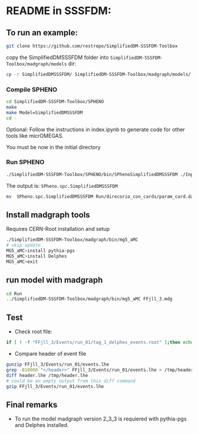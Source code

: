 # README in SSSFDM:

##  To run an example:
```bash
git clone https://github.com/restrepo/SimplifiedDM-SSSFDM-Toolbox
```

copy the SimplifiedDMSSSFDM folder into  `SimplifiedDM-SSSFDM-Toolbox/madgraph/models` dir:
```bash
cp -r SimplifiedDMSSSFDM/ SimplifiedDM-SSSFDM-Toolbox/madgraph/models/
```

### Compile SPHENO
```bash
cd SimplifiedDM-SSSFDM-Toolbox/SPHENO
make
make Model=SimplifiedDMSSSFDM
cd -
```
Optional: Follow the instructions in index.ipynb to generate code for other tools like micrOMEGAS.

You must be now in the initial directory

### Run SPHENO

```bash
./SimplifiedDM-SSSFDM-Toolbox/SPHENO/bin/SPhenoSimplifiedDMSSSFDM ./Input/LesHouches.in.SimplifiedDMSSSFDM
```
The output is: `SPheno.spc.SimplifiedDMSSSFDM`
```bash
mv  SPheno.spc.SimplifiedDMSSSFDM Run/direcorio_con_cards/param_card.dat
```

## Install madgraph tools
Requires CERN-Root installation and setup 

```bash
./SimplifiedDM-SSSFDM-Toolbox/madgraph/bin/mg5_aMC
# skip update
MG5_aMC>install pythia-pgs
MG5_aMC>install Delphes
MG5_aMC>exit
```

## run model with madgraph

```bash
cd Run
../SimplifiedDM-SSSFDM-Toolbox/madgraph/bin/mg5_aMC FFjll_3.mdg
```

## Test

* Check root file:
```bash
if [ ! -f "FFjll_3/Events/run_01/tag_1_delphes_events.root" ];then echo ERROR: run failed;fi
```
* Compare header of event file
```bash
gunzip FFjll_3/Events/run_01/events.lhe
grep -B10000 "</header>" FFjll_3/Events/run_01/events.lhe > /tmp/header.lhe
diff header.lhe /tmp/header.lhe
# could be an empty output from this diff command
gzip FFjll_3/Events/run_01/events.lhe
```

## Final remarks

* To run the model madgraph version 2_3_3  is requiered with pythia-pgs and Delphes installed.





